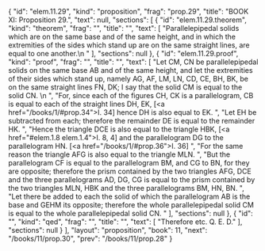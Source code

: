 {
  "id": "elem.11.29",
  "kind": "proposition",
  "frag": "prop.29",
  "title": "BOOK XI: Proposition 29.",
  "text": null,
  "sections": [
    {
      "id": "elem.11.29.theorem",
      "kind": "theorem",
      "frag": "",
      "title": "",
      "text": [
        "Parallelepipedal solids which are on the same base and of the same height, and in which the extremities of the sides which stand up are on the same straight lines, are equal to one another.\n      "
      ],
      "sections": null
    },
    {
      "id": "elem.11.29.proof",
      "kind": "proof",
      "frag": "",
      "title": "",
      "text": [
        "Let CM, CN be parallelepipedal solids on the same base AB and of the same height, and let the extremities of their sides which stand up, namely AG, AF, LM, LN, CD, CE, BH, BK, be on the same straight lines FN, DK; I say that the solid CM is equal to the solid CN. \n      ",
        "For, since each of the figures CH, CK is a parallelogram, CB is equal to each of the straight lines DH, EK, [<a href=\"/books/1/#prop.34\">I. 34</a>] hence DH is also equal to EK. ",
        "Let EH be subtracted from each; therefore the remainder DE is equal to the remainder HK. ",
        "Hence the triangle DCE is also equal to the triangle HBK, [<a href=\"#elem.1.8 elem.1.4\">I. 8, 4</a>] and the parallelogram DG to the parallelogram HN. [<a href=\"/books/1/#prop.36\">I. 36</a>] ",
        "For the same reason the triangle AFG is also equal to the triangle MLN. ",
        "But the parallelogram CF is equal to the parallelogram BM, and CG to BN, for they are opposite; therefore the prism contained by the two triangles AFG, DCE and the three parallelograms AD, DG, CG is equal to the prism contained by the two triangles MLN, HBK and the three parallelograms BM, HN, BN. ",
        "Let there be added to each the solid of which the parallelogram AB is the base and GEHM its opposite; therefore the whole parallelepipedal solid CM is equal to the whole parallelepipedal solid CN. "
      ],
      "sections": null
    },
    {
      "id": "",
      "kind": "qed",
      "frag": "",
      "title": "",
      "text": [
        "Therefore etc. Q. E. D."
      ],
      "sections": null
    }
  ],
  "layout": "proposition",
  "book": 11,
  "next": "/books/11/prop.30",
  "prev": "/books/11/prop.28"
}

